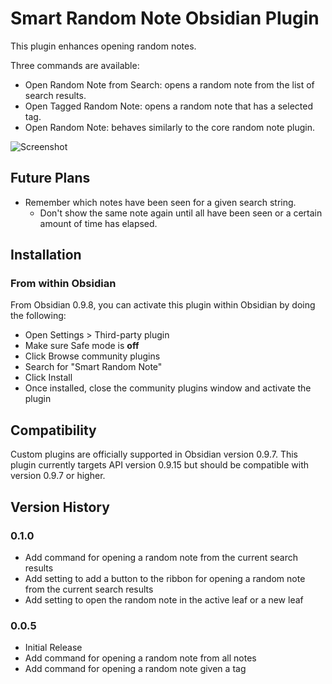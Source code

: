 # Smart Random Note Obsidian Plugin
This plugin enhances opening random notes.

Three commands are available:
- Open Random Note from Search: opens a random note from the list of search results.
- Open Tagged Random Note: opens a random note that has a selected tag.
- Open Random Note: behaves similarly to the core random note plugin.

![Screenshot](https://raw.githubusercontent.com/erichalldev/obsidian-smart-random-note/master/screenshot.gif)

## Future Plans
- Remember which notes have been seen for a given search string. 
  - Don't show the same note again until all have been seen or a certain amount of time has elapsed.

## Installation

### From within Obsidian
From Obsidian 0.9.8, you can activate this plugin within Obsidian by doing the following:
- Open Settings > Third-party plugin
- Make sure Safe mode is **off**
- Click Browse community plugins
- Search for "Smart Random Note"
- Click Install
- Once installed, close the community plugins window and activate the plugin

## Compatibility
Custom plugins are officially supported in Obsidian version 0.9.7. This plugin currently targets API version 0.9.15 but should be compatible with version 0.9.7 or higher.

## Version History
### 0.1.0
- Add command for opening a random note from the current search results
- Add setting to add a button to the ribbon for opening a random note from the current search results
- Add setting to open the random note in the active leaf or a new leaf

### 0.0.5
- Initial Release
- Add command for opening a random note from all notes
- Add command for opening a random note given a tag
